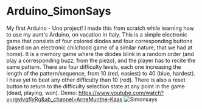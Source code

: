 # Arduino_SimonSays
My first Arduino - Uno project! I made this from scratch while learning how to use my aunt's Arduino, on vacation in Italy. This is a simple electronic game that consists of four colored diodes and four corresponding buttons (based on an electronic chilchood game of a similar nature, that we had at home). It is a memory game where the diodes blink in a random order (and play a corresponding buzz, from the piezo), and the player has to recite the same pattern. There are four difficulty levels, each one increasing the length of the pattern/sequence, from 10 (red, easiest) to 40 (blue, hardest). I have yet to beat any other difficulty than 10 (red). There is also a reset button to return to the difficulty selection state at any point in the game (dead, playing, won). 
Demo: https://www.youtube.com/watch?v=rgylvqflyRg&ab_channel=ArneMunthe-Kaas
![Simonsays](https://user-images.githubusercontent.com/45269747/180612549-e38e9b9e-519a-4bd0-8a0d-e277aadc25a0.jpg)

